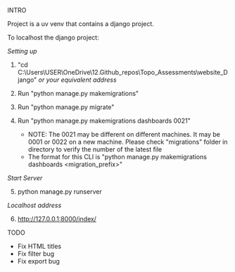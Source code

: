 INTRO 

Project is a uv venv that contains a django project. 

To localhost the django project:

_Setting up_
1) "cd C:\Users\USER\OneDrive\12.Github_repos\Topo_Assessments\website_Django" _or your equivalent address_
2) Run "python manage.py makemigrations"
3) Run "python manage.py migrate"
4) Run "python manage.py makemigrations dashboards 0021"
   
   - NOTE: The 0021 may be different on different machines. It may be 0001 or 0022 on a new machine. Please check "migrations" folder in directory to verify the number of the latest file 
   - The format for this CLI is "python manage.py makemigrations dashboards <migration_prefix>"
  
_Start Server_

5) python manage.py runserver    

_Localhost address_

6) http://127.0.0.1:8000/index/


TODO

- Fix HTML titles
- Fix filter bug
- Fix export bug
